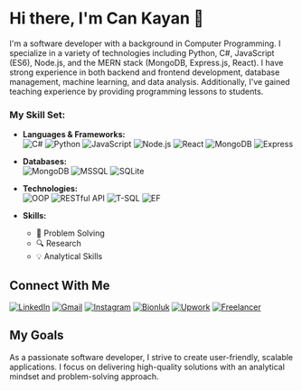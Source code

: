 # Hi there, I'm Can Kayan 👋

 
I'm a software developer with a background in Computer Programming. I specialize in a variety of technologies including Python, C#, JavaScript (ES6), Node.js, and the MERN stack (MongoDB, Express.js, React). I have strong experience in both backend and frontend development, database management, machine learning, and data analysis. Additionally, I've gained teaching experience by providing programming lessons to students.

### My Skill Set:
- **Languages & Frameworks:**  
  ![C#](https://img.shields.io/badge/-C%23-5C2D91?style=flat&logo=csharp&logoColor=white) ![Python](https://img.shields.io/badge/Python-3776AB?style=flat&logo=python&logoColor=white) ![JavaScript](https://img.shields.io/badge/JavaScript-F7DF1E?style=flat&logo=javascript&logoColor=black) ![Node.js](https://img.shields.io/badge/Node.js-339933?style=flat&logo=node.js&logoColor=white) ![React](https://img.shields.io/badge/React-61DAFB?style=flat&logo=react&logoColor=black) ![MongoDB](https://img.shields.io/badge/MongoDB-47A248?style=flat&logo=mongodb&logoColor=white) ![Express](https://img.shields.io/badge/Express.js-000000?style=flat&logo=express&logoColor=white)

- **Databases:**  
  ![MongoDB](https://img.shields.io/badge/MongoDB-47A248?style=flat&logo=mongodb&logoColor=white) ![MSSQL](https://img.shields.io/badge/MSSQL-CC2927?style=flat&logo=microsoft-sql-server&logoColor=white) ![SQLite](https://img.shields.io/badge/SQLite-003B57?style=flat&logo=sqlite&logoColor=white)

- **Technologies:**  
  ![OOP](https://img.shields.io/badge/-OOP-blue?style=flat&logo=java&logoColor=white) ![RESTful API](https://img.shields.io/badge/RESTful%20API-025F4F?style=flat&logo=api&logoColor=white) ![T-SQL](https://img.shields.io/badge/T--SQL-CC2927?style=flat&logo=microsoft-sql-server&logoColor=white) ![EF](https://img.shields.io/badge/Entity%20Framework-3C3C3C?style=flat&logo=dot-net&logoColor=white)

- **Skills:**  
  - 🧠 Problem Solving  
  - 🔍 Research  
  - 💡 Analytical Skills

 
## Connect With Me
  [![LinkedIn](https://img.shields.io/badge/LinkedIn-0A66C2?style=flat&logo=linkedin&logoColor=white)](https://linkedin.com/in/mehmet-can-kayan-095649226) [![Gmail](https://img.shields.io/badge/Gmail-EA4335?style=flat&logo=gmail&logoColor=white)](mailto:mehmetcan.kayan01@gmail.com)  [![Instagram](https://img.shields.io/badge/Instagram-E4405F?style=flat&logo=instagram&logoColor=white)](https://instagram.com/can.kayan_) [![Bionluk](https://img.shields.io/badge/Bionluk-2F80ED?style=flat&logo=google-drive&logoColor=white)](https://bionluk.com/cannkayann) [![Upwork](https://img.shields.io/badge/Upwork-6A7F94?style=flat&logo=upwork&logoColor=white)](https://www.upwork.com/freelancers/~015b9f6704c6cc3a7c?mp_source=share) [![Freelancer](https://img.shields.io/badge/Freelancer-FF6900?style=flat&logo=freelancer&logoColor=white)](https://www.tr.freelancer.com/u/cannkayann?sb=t)
  
 
  
  
 
 


## My Goals
As a passionate software developer, I strive to create user-friendly, scalable applications. I focus on delivering high-quality solutions with an analytical mindset and problem-solving approach.
